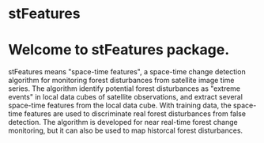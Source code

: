 # stFeatures

# Welcome to stFeatures package. 
 
stFeatures means "space-time features", a space-time change detection algorithm for monitoring forest disturbances from satellite image time series. The algorithm identify potential forest disturbances as "extreme events" in local data cubes of satellite observations, and extract several space-time features from the local data cube. With training data,  the space-time features are used to discriminate real forest disturbances from false detection. The algorithm is developed for near real-time forest change monitoring, but it can also be used to map historcal forest disturbances.